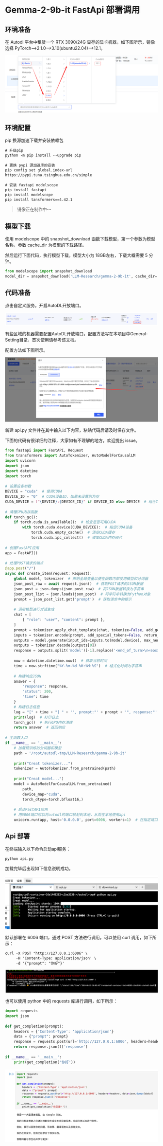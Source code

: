# Gemma-2-9b-it FastApi 部署调用

## 环境准备

在 Autodl 平台中租赁一个 RTX 3090/24G 显存的显卡机器。如下图所示，镜像选择 PyTorch-->2.1.0-->3.10(ubuntu22.04)-->12.1。

![开启机器配置选择](images/01-1.png)

## 环境配置

pip 换源加速下载并安装依赖包

```shell
# 升级pip
python -m pip install --upgrade pip

# 更换 pypi 源加速库的安装
pip config set global.index-url https://pypi.tuna.tsinghua.edu.cn/simple

# 安装 fastapi modelscope
pip install fastapi
pip install modelscope
pip install tansformers==4.42.1
```  

> 镜像正在制作中～


## 模型下载  

使用 modelscope 中的 snapshot_download 函数下载模型，第一个参数为模型名称，参数 cache_dir 为模型的下载路径。

然后运行下面代码，执行模型下载。模型大小为 18GB左右，下载大概需要 5 分钟。

```python
from modelscope import snapshot_download
model_dir = snapshot_download('LLM-Research/gemma-2-9b-it', cache_dir='/root/autodl-tmp')
```

## 代码准备  

点击自定义服务，开启AutoDL开放端口。

![AutoDL开放端口配置](images/01-4-0.png)

有些区域的机器需要配置AutoDL开放端口，配置方法写在本项目中General-Setting目录，首次使用请参考该文档。

配置方法如下图所示。

![AutoDL开放端口配置](images/01-4-1.png)

新建 api.py 文件并在其中输入以下内容，粘贴代码后请及时保存文件。

下面的代码有很详细的注释，大家如有不理解的地方，欢迎提出 issue。  

```python
from fastapi import FastAPI, Request
from transformers import AutoTokenizer, AutoModelForCausalLM
import uvicorn
import json
import datetime
import torch

# 设置设备参数
DEVICE = "cuda"  # 使用CUDA
DEVICE_ID = "0"  # CUDA设备ID，如果未设置则为空
CUDA_DEVICE = f"{DEVICE}:{DEVICE_ID}" if DEVICE_ID else DEVICE  # 组合CUDA设备信息

# 清理GPU内存函数
def torch_gc():
    if torch.cuda.is_available():  # 检查是否可用CUDA
        with torch.cuda.device(CUDA_DEVICE):  # 指定CUDA设备
            torch.cuda.empty_cache()  # 清空CUDA缓存
            torch.cuda.ipc_collect()  # 收集CUDA内存碎片

# 创建FastAPI应用
app = FastAPI()

# 处理POST请求的端点
@app.post("/")
async def create_item(request: Request):
    global model, tokenizer  # 声明全局变量以便在函数内部使用模型和分词器
    json_post_raw = await request.json()  # 获取POST请求的JSON数据
    json_post = json.dumps(json_post_raw)  # 将JSON数据转换为字符串
    json_post_list = json.loads(json_post)  # 将字符串转换为Python对象
    prompt = json_post_list.get('prompt')  # 获取请求中的提示

    # 调用模型进行对话生成
    chat = [
        { "role": "user", "content": prompt },
    ]
    prompt = tokenizer.apply_chat_template(chat, tokenize=False, add_generation_prompt=True)
    inputs = tokenizer.encode(prompt, add_special_tokens=False, return_tensors="pt")
    outputs = model.generate(input_ids=inputs.to(model.device), max_new_tokens=150)
    outputs = tokenizer.decode(outputs[0])
    response = outputs.split('model')[-1].replace('<end_of_turn>\n<eos>', '')

    now = datetime.datetime.now()  # 获取当前时间
    time = now.strftime("%Y-%m-%d %H:%M:%S")  # 格式化时间为字符串

    # 构建响应JSON
    answer = {
        "response": response,
        "status": 200,
        "time": time
    }
    # 构建日志信息
    log = "[" + time + "] " + '", prompt:"' + prompt + '", response:"' + repr(response) + '"'
    print(log)  # 打印日志
    torch_gc()  # 执行GPU内存清理
    return answer  # 返回响应

# 主函数入口
if __name__ == '__main__':
    # 加载预训练的分词器和模型
    path = '/root/autodl-tmp/LLM-Research/gemma-2-9b-it'

    print("Creat tokenizer...")
    tokenizer = AutoTokenizer.from_pretrained(path)

    print("Creat model...")
    model = AutoModelForCausalLM.from_pretrained(
        path,
        device_map="cuda",
        torch_dtype=torch.bfloat16,)

    # 启动FastAPI应用
    # 用6006端口可以将autodl的端口映射到本地，从而在本地使用api
    uvicorn.run(app, host='0.0.0.0', port=6006, workers=1)  # 在指定端口和主机上启动应用
```  

## Api 部署  

在终端输入以下命令启动api服务：  

```shell
python api.py
```  

加载完毕后出现如下信息说明成功。

![alt text](./images/01-5.png)

默认部署在 6006 端口，通过 POST 方法进行调用，可以使用 curl 调用，如下所示：  

```shell
curl -X POST "http://127.0.0.1:6006" \
     -H 'Content-Type: application/json' \
     -d '{"prompt": "你好"}'
```

![alt text](./images/01-6.png)

也可以使用 python 中的 requests 库进行调用，如下所示：

```python
import requests
import json

def get_completion(prompt):
    headers = {'Content-Type': 'application/json'}
    data = {"prompt": prompt}
    response = requests.post(url='http://127.0.0.1:6006', headers=headers, data=json.dumps(data))
    return response.json()['response']

if __name__ == '__main__':
    print(get_completion('你好'))
```

![alt text](./images/01-7.png)
